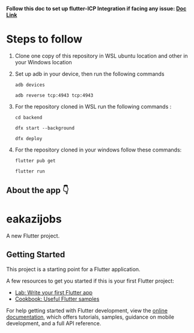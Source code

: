 #### Follow this doc to set up flutter-ICP Integration if facing any issue: [Doc Link](https://docs.google.com/document/d/16VyvNnHc3Oh3in9qiF9vf3A0JQ8vGGryaR9VLn5w3h0/edit?addon_store#heading=h.vxd0ze3k3zsm)

# Steps to follow

1. Clone one copy of this repository in WSL ubuntu location and other in your Windows location

2. Set up adb in your device, then run the following commands

    `adb devices`

    `adb reverse tcp:4943 tcp:4943`
     

3. For the repository cloned in WSL run the following commands :

    `cd backend`

    `dfx start --background`

    `dfx deploy`

4. For the repository cloned in your windows follow these commands:

   `flutter pub get`

   `flutter run`

## About the app 👇

# eakazijobs

A new Flutter project.

## Getting Started

This project is a starting point for a Flutter application.

A few resources to get you started if this is your first Flutter project:

- [Lab: Write your first Flutter app](https://docs.flutter.dev/get-started/codelab)
- [Cookbook: Useful Flutter samples](https://docs.flutter.dev/cookbook)

For help getting started with Flutter development, view the
[online documentation](https://docs.flutter.dev/), which offers tutorials,
samples, guidance on mobile development, and a full API reference.